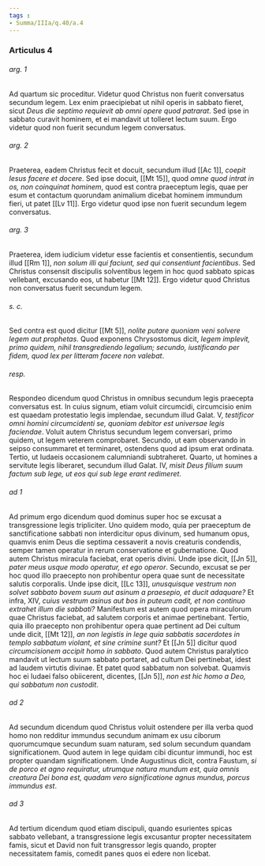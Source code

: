 ```yaml
---
tags : 
- Summa/IIIa/q.40/a.4
---
```


### Articulus 4

###### arg. 1
Ad quartum sic proceditur. Videtur quod Christus non fuerit conversatus secundum legem. Lex enim praecipiebat ut nihil operis in sabbato fieret, sicut *Deus die septimo requievit ab omni opere quod patrarat*. Sed ipse in sabbato curavit hominem, et ei mandavit ut tolleret lectum suum. Ergo videtur quod non fuerit secundum legem conversatus.

###### arg. 2
Praeterea, eadem Christus fecit et docuit, secundum illud [[Ac 1]], *coepit Iesus facere et docere*. Sed ipse docuit, [[Mt 15]], quod *omne quod intrat in os, non coinquinat hominem*, quod est contra praeceptum legis, quae per esum et contactum quorundam animalium dicebat hominem immundum fieri, ut patet [[Lv 11]]. Ergo videtur quod ipse non fuerit secundum legem conversatus.

###### arg. 3
Praeterea, idem iudicium videtur esse facientis et consentientis, secundum illud [[Rm 1]], *non solum illi qui faciunt, sed qui consentiunt facientibus*. Sed Christus consensit discipulis solventibus legem in hoc quod sabbato spicas vellebant, excusando eos, ut habetur [[Mt 12]]. Ergo videtur quod Christus non conversatus fuerit secundum legem.

###### s. c.
Sed contra est quod dicitur [[Mt 5]], *nolite putare quoniam veni solvere legem aut prophetas*. Quod exponens Chrysostomus dicit, *legem implevit, primo quidem, nihil transgrediendo legalium; secundo, iustificando per fidem, quod lex per litteram facere non valebat*.

###### resp.
Respondeo dicendum quod Christus in omnibus secundum legis praecepta conversatus est. In cuius signum, etiam voluit circumcidi, circumcisio enim est quaedam protestatio legis implendae, secundum illud Galat. V, *testificor omni homini circumcidenti se, quoniam debitor est universae legis faciendae*. Voluit autem Christus secundum legem conversari, primo quidem, ut legem veterem comprobaret. Secundo, ut eam observando in seipso consummaret et terminaret, ostendens quod ad ipsum erat ordinata. Tertio, ut Iudaeis occasionem calumniandi subtraheret. Quarto, ut homines a servitute legis liberaret, secundum illud Galat. IV, *misit Deus filium suum factum sub lege, ut eos qui sub lege erant redimeret*.

###### ad 1
Ad primum ergo dicendum quod dominus super hoc se excusat a transgressione legis tripliciter. Uno quidem modo, quia per praeceptum de sanctificatione sabbati non interdicitur opus divinum, sed humanum opus, quamvis enim Deus die septima cessaverit a novis creaturis condendis, semper tamen operatur in rerum conservatione et gubernatione. Quod autem Christus miracula faciebat, erat operis divini. Unde ipse dicit, [[Jn 5]], *pater meus usque modo operatur, et ego operor*. Secundo, excusat se per hoc quod illo praecepto non prohibentur opera quae sunt de necessitate salutis corporalis. Unde ipse dicit, [[Lc 13]], *unusquisque vestrum non solvet sabbato bovem suum aut asinum a praesepio, et ducit adaquare?* Et infra, XIV, *cuius vestrum asinus aut bos in puteum cadit, et non continuo extrahet illum die sabbati?* Manifestum est autem quod opera miraculorum quae Christus faciebat, ad salutem corporis et animae pertinebant. Tertio, quia illo praecepto non prohibentur opera quae pertinent ad Dei cultum unde dicit, [[Mt 12]], *an non legistis in lege quia sabbatis sacerdotes in templo sabbatum violant, et sine crimine sunt?* Et [[Jn 5]] dicitur quod *circumcisionem accipit homo in sabbato*. Quod autem Christus paralytico mandavit ut lectum suum sabbato portaret, ad cultum Dei pertinebat, idest ad laudem virtutis divinae. Et patet quod sabbatum non solvebat. Quamvis hoc ei Iudaei falso obiicerent, dicentes, [[Jn 5]], *non est hic homo a Deo, qui sabbatum non custodit*.

###### ad 2
Ad secundum dicendum quod Christus voluit ostendere per illa verba quod homo non redditur immundus secundum animam ex usu ciborum quorumcumque secundum suam naturam, sed solum secundum quandam significationem. Quod autem in lege quidam cibi dicuntur immundi, hoc est propter quandam significationem. Unde Augustinus dicit, contra Faustum, *si de porco et agno requiratur, utrumque natura mundum est, quia omnis creatura Dei bona est, quadam vero significatione agnus mundus, porcus immundus est*.

###### ad 3
Ad tertium dicendum quod etiam discipuli, quando esurientes spicas sabbato vellebant, a transgressione legis excusantur propter necessitatem famis, sicut et David non fuit transgressor legis quando, propter necessitatem famis, comedit panes quos ei edere non licebat.


